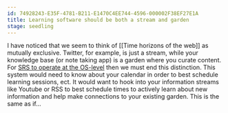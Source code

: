 ```yaml
---
id: 74928243-E35F-4781-B211-E1470C4EE744-4596-000002F38EF27E1A
title: Learning software should be both a stream and garden
stage: seedling
---
```

I have noticed that we seem to think of [[Time horizons of the web]] as mutually exclusive. Twitter, for example, is just a stream, while your knowledge base (or note taking app) is a garden where you curate content. For [SRS to operate at the OS-level](https://notes.andymatuschak.org/z36iMKLe4CDAXdtLSJD4Z6qPPFUS8ZXymUk3i)  then we must end this distinction. This system would need to know about your calendar in order to best schedule learning sessions, ect. It would want to hook into your information streams like Youtube or RSS to best schedule times to actively learn about new information and help make connections to your existing garden. 
This is the same as if…

